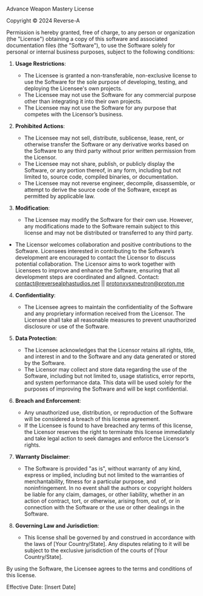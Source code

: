 Advance Weapon Mastery License

Copyright © 2024 Reverse-A

Permission is hereby granted, free of charge, to any person or organization (the "License") obtaining a copy of this software and associated documentation files (the "Software"), to use the Software solely for personal or internal business purposes, subject to the following conditions:

1. **Usage Restrictions**:
   - The Licensee is granted a non-transferable, non-exclusive license to use the Software for the sole purpose of developing, testing, and deploying the Licensee's own projects.
   - The Licensee may not use the Software for any commercial purpose other than integrating it into their own projects.
   - The Licensee may not use the Software for any purpose that competes with the Licensor’s business.

2. **Prohibited Actions**:
   - The Licensee may not sell, distribute, sublicense, lease, rent, or otherwise transfer the Software or any derivative works based on the Software to any third party without prior written permission from the Licensor.
   - The Licensee may not share, publish, or publicly display the Software, or any portion thereof, in any form, including but not limited to, source code, compiled binaries, or documentation.
   - The Licensee may not reverse engineer, decompile, disassemble, or attempt to derive the source code of the Software, except as permitted by applicable law.

3. **Modification**:
   - The Licensee may modify the Software for their own use. However, any modifications made to the Software remain subject to this license and may not be distributed or transferred to any third party.

  - The Licensor welcomes collaboration and positive contributions to the Software. Licensees interested in contributing to the Software’s development are encouraged to contact the Licensor to discuss potential collaboration. The Licensor aims to work together with Licensees to improve and enhance the Software, ensuring that all development steps are coordinated and aligned.
Contact: contact@reversealphastudios.net || protonxvsxneutron@proton.me

4. **Confidentiality**:
   - The Licensee agrees to maintain the confidentiality of the Software and any proprietary information received from the Licensor. The Licensee shall take all reasonable measures to prevent unauthorized disclosure or use of the Software.

5. **Data Protection**:
   - The Licensee acknowledges that the Licensor retains all rights, title, and interest in and to the Software and any data generated or stored by the Software.
   - The Licensor may collect and store data regarding the use of the Software, including but not limited to, usage statistics, error reports, and system performance data. This data will be used solely for the purposes of improving the Software and will be kept confidential.

6. **Breach and Enforcement**:
   - Any unauthorized use, distribution, or reproduction of the Software will be considered a breach of this license agreement.
   - If the Licensee is found to have breached any terms of this license, the Licensor reserves the right to terminate this license immediately and take legal action to seek damages and enforce the Licensor’s rights.

7. **Warranty Disclaimer**:
   - The Software is provided "as is", without warranty of any kind, express or implied, including but not limited to the warranties of merchantability, fitness for a particular purpose, and noninfringement. In no event shall the authors or copyright holders be liable for any claim, damages, or other liability, whether in an action of contract, tort, or otherwise, arising from, out of, or in connection with the Software or the use or other dealings in the Software.

8. **Governing Law and Jurisdiction**:
   - This license shall be governed by and construed in accordance with the laws of [Your Country/State]. Any disputes relating to it will be subject to the exclusive jurisdiction of the courts of [Your Country/State].

By using the Software, the Licensee agrees to the terms and conditions of this license.

Effective Date: [Insert Date]
